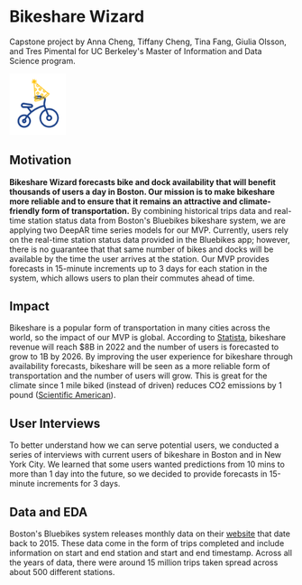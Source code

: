 # Bikeshare Wizard

Capstone project by Anna Cheng, Tiffany Cheng, Tina Fang, Giulia Olsson, and Tres Pimental for UC Berkeley's Master of Information and Data Science program.

<img src="images/logo.PNG" width="100">

## Motivation

**Bikeshare Wizard forecasts bike and dock availability that will benefit thousands of users a day in Boston. Our mission is to make bikeshare more reliable and to ensure that it remains an attractive and climate-friendly form of transportation.** By combining historical trips data and real-time station status data from Boston's Bluebikes bikeshare system, we are applying two DeepAR time series models for our MVP. Currently, users rely on the real-time station status data provided in the Bluebikes app; however, there is no guarantee that that same number of bikes and docks will be available by the time the user arrives at the station. Our MVP provides forecasts in 15-minute increments up to 3 days for each station in the system, which allows users to plan their commutes ahead of time.

## Impact

Bikeshare is a popular form of transportation in many cities across the world, so the impact of our MVP is global. According to [Statista](https://www.statista.com/outlook/mmo/shared-mobility/shared-rides/bike-sharing/worldwide), bikeshare revenue will reach $8B in 2022 and the number of users is forecasted to grow to 1B by 2026. By improving the user experience for bikeshare through availability forecasts, bikeshare will be seen as a more reliable form of transportation and the number of users will grow. This is great for the climate since 1 mile biked (instead of driven) reduces CO2 emissions by 1 pound ([Scientific American](https://www.scientificamerican.com/article/is-bike-sharing-really-climate-friendly/)).

## User Interviews

To better understand how we can serve potential users, we conducted a series of interviews with current users of bikeshare in Boston and in New York City. We learned that some users wanted predictions from 10 mins to more than 1 day into the future, so we decided to provide forecasts in 15-minute increments for 3 days.

## Data and EDA

Boston's Bluebikes system releases monthly data on their [website](https://www.bluebikes.com/system-data) that date back to 2015. These data come in the form of trips completed and include information on start and end station and start and end timestamp. Across all the years of data, there were around 15 million trips taken spread across about 500 different stations.
